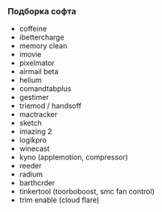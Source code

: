 ### Подборка софта
* coffeine
* ibettercharge
* memory clean
* imovie
* pixelmator
* airmail beta
* helium
* comandtabplus
* gestimer
* triemod / handsoff
* mactracker
* sketch
* imazing 2
* logikpro
* winecast
* kyno (applemotion, compressor)
* reeder
* radium
* barthcrder
* tinkertool (toorboboost, smc fan control)
* trim enable (cloud flare)
